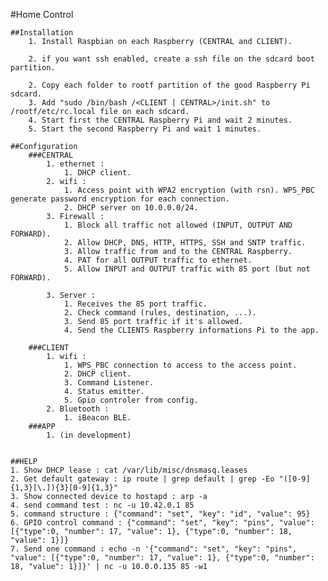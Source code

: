 #Home Control

    ##Installation
        1. Install Raspbian on each Raspberry (CENTRAL and CLIENT).

        2. if you want ssh enabled, create a ssh file on the sdcard boot partition.

        2. Copy each folder to rootf partition of the good Raspberry Pi sdcard.
        3. Add "sudo /bin/bash /<CLIENT | CENTRAL>/init.sh" to /rootf/etc/rc.local file on each sdcard.
        4. Start first the CENTRAL Raspberry Pi and wait 2 minutes.
        5. Start the second Raspberry Pi and wait 1 minutes.

    ##Configuration
        ###CENTRAL
            1. ethernet :
                1. DHCP client.
            2. wifi :
                1. Access point with WPA2 encryption (with rsn). WPS_PBC generate password encryption for each connection.
                2. DHCP server on 10.0.0.0/24.
            3. Firewall :
                1. Block all traffic not allowed (INPUT, OUTPUT AND FORWARD).
                2. Allow DHCP, DNS, HTTP, HTTPS, SSH and SNTP traffic.
                3. Allow traffic from and to the CENTRAL Raspberry.
                4. PAT for all OUTPUT traffic to ethernet.
                5. Allow INPUT and OUTPUT traffic with 85 port (but not FORWARD).

            3. Server :
                1. Receives the 85 port traffic.
                2. Check command (rules, destination, ...).
                3. Send 85 port traffic if it's allowed.
                4. Send the CLIENTS Raspberry informations Pi to the app.

        ###CLIENT
            1. wifi :
                1. WPS_PBC connection to access to the access point.
                2. DHCP client.
                3. Command Listener.
                4. Status emitter.
                5. Gpio controler from config.
            2. Bluetooth :
                1. iBeacon BLE.
        ###APP
            1. (in development)


    ##HELP
    1. Show DHCP lease : cat /var/lib/misc/dnsmasq.leases
    2. Get default gateway : ip route | grep default | grep -Eo "([0-9]{1,3}[\.]){3}[0-9]{1,3}"
    3. Show connected device to hostapd : arp -a
    4. send command test : nc -u 10.42.0.1 85
    5. command structure : {"command": "set", "key": "id", "value": 95}
    6. GPIO control command : {"command": "set", "key": "pins", "value": [{"type":0, "number": 17, "value": 1}, {"type":0, "number": 18, "value": 1}]}
    7. Send one command : echo -n '{"command": "set", "key": "pins", "value": [{"type":0, "number": 17, "value": 1}, {"type":0, "number": 18, "value": 1}]}' | nc -u 10.0.0.135 85 -w1

